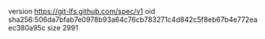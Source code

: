 version https://git-lfs.github.com/spec/v1
oid sha256:506da7bfab7e0978b93a64c76cb783271c4d842c5f8eb67b4e772eaec380a95c
size 2991
